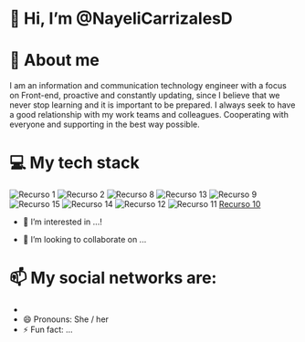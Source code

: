 # 👋 Hi, I’m @NayeliCarrizalesD
<!---
> [!IMPORTANT]
> Useful information that users should know, even when skimming content.
--->
# 🌱 About me
I am an information and communication technology engineer with a focus on Front-end, proactive and constantly updating, since I believe that we never stop learning and it is important to be prepared. I always seek to have a good relationship with my work teams and colleagues. Cooperating with everyone and supporting in the best way possible.
# 💻 My tech stack
![Recurso 1](https://github.com/user-attachments/assets/76783c94-bb50-4fe8-a4fa-78ec59c90e9c)
![Recurso 2](https://github.com/user-attachments/assets/623d98d9-4b90-4b5f-b218-9c507afd1d2a)
![Recurso 8](https://github.com/user-attachments/assets/a9a6f070-c374-4242-9144-e677dc3af790)
![Recurso 13](https://github.com/user-attachments/assets/1b901678-d7ab-46f7-9494-4d9c76454752)
![Recurso 9](https://github.com/user-attachments/assets/24123639-99bc-4b66-bccb-e6f631097366)
![Recurso 15](https://github.com/user-attachments/assets/612d1cb8-f8ea-4db9-852d-d04da32b4a54)
![Recurso 14](https://github.com/user-attachments/assets/204ef509-b3b9-4cd9-9d9c-2cb4f2b147c9)
![Recurso 12](https://github.com/user-attachments/assets/36f0c644-b4f8-45cd-8206-930cabfe2256)
![Recurso 11](https://github.com/user-attachments/assets/5e4a721b-db25-4bdc-a881-9f770103ffbd)
[Recurso 10](https://github.com/user-attachments/assets/61b058a6-74a4-48a7-a730-9c7b73f4e586)
- 👀 I’m interested in ...!


<!--- 🌱 I’m currently learning ...-->
- 💞️ I’m looking to collaborate on ...
# 📫 My social networks are:
-  
- 😄 Pronouns: She / her 
- ⚡ Fun fact: ...

<!-- picture>
  <source media="(prefers-color-scheme: dark)" srcset="https://user-images.githubusercontent.com/25423296/163456776-7f95b81a-f1ed-45f7-b7ab-8fa810d529fa.png">
  <source media="(prefers-color-scheme: light)" srcset="https://user-images.githubusercontent.com/25423296/163456779-a8556205-d0a5-45e2-ac17-42d089e3c3f8.png">
  <img alt="Shows an illustrated sun in light mode and a moon with stars in dark mode." src="https://user-images.githubusercontent.com/25423296/163456779-a8556205-d0a5-45e2-ac17-42d089e3c3f8.png">
</picture>

<!---
NayeliCarrizalesD/NayeliCarrizalesD is a ✨ special ✨ repository because its `README.md` (this file) appears on your GitHub profile.
You can click the Preview link to take a look at your changes.
--->
